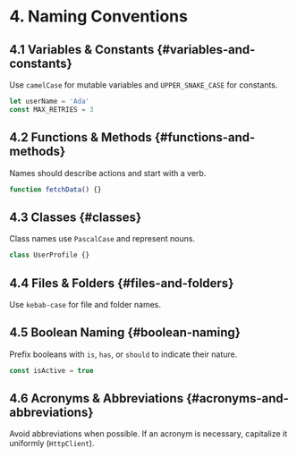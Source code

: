 # 4. Naming Conventions

## 4.1 Variables & Constants {#variables-and-constants}
Use `camelCase` for mutable variables and `UPPER_SNAKE_CASE` for constants.

```js
let userName = 'Ada'
const MAX_RETRIES = 3
```

## 4.2 Functions & Methods {#functions-and-methods}
Names should describe actions and start with a verb.

```js
function fetchData() {}
```

## 4.3 Classes {#classes}
Class names use `PascalCase` and represent nouns.

```js
class UserProfile {}
```

## 4.4 Files & Folders {#files-and-folders}
Use `kebab-case` for file and folder names.

## 4.5 Boolean Naming {#boolean-naming}
Prefix booleans with `is`, `has`, or `should` to indicate their nature.

```js
const isActive = true
```

## 4.6 Acronyms & Abbreviations {#acronyms-and-abbreviations}
Avoid abbreviations when possible. If an acronym is necessary, capitalize it uniformly (`HttpClient`).
